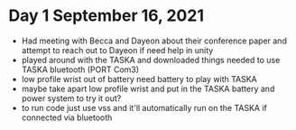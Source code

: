 # Day 1 September 16, 2021
- Had meeting with Becca and Dayeon about their conference paper and attempt to reach out to Dayeon if need help in unity
- played around with the TASKA and downloaded things needed to use TASKA bluetooth (PORT Com3)
- low profile wrist out of battery need battery to play with TASKA
- maybe take apart low profile wrist and put in the TASKA battery and power system to try it out?
- to run code just use vss and it'll automatically run on the TASKA if connected via bluetooth
